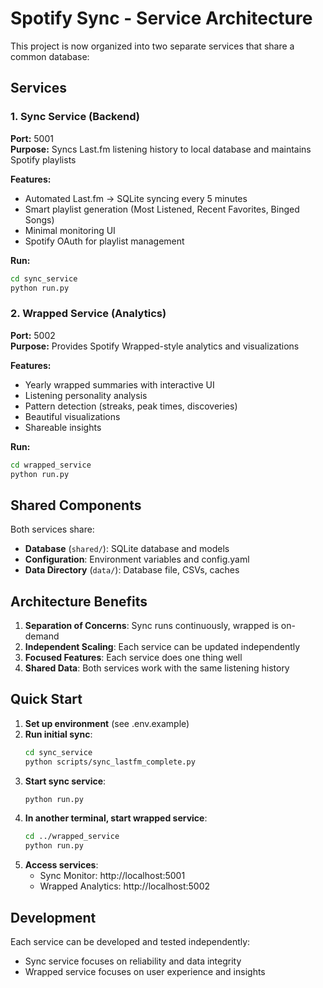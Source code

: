 # Spotify Sync - Service Architecture

This project is now organized into two separate services that share a common database:

## Services

### 1. Sync Service (Backend)
**Port:** 5001  
**Purpose:** Syncs Last.fm listening history to local database and maintains Spotify playlists

**Features:**
- Automated Last.fm → SQLite syncing every 5 minutes
- Smart playlist generation (Most Listened, Recent Favorites, Binged Songs)
- Minimal monitoring UI
- Spotify OAuth for playlist management

**Run:**
```bash
cd sync_service
python run.py
```

### 2. Wrapped Service (Analytics)
**Port:** 5002  
**Purpose:** Provides Spotify Wrapped-style analytics and visualizations

**Features:**
- Yearly wrapped summaries with interactive UI
- Listening personality analysis
- Pattern detection (streaks, peak times, discoveries)
- Beautiful visualizations
- Shareable insights

**Run:**
```bash
cd wrapped_service
python run.py
```

## Shared Components

Both services share:
- **Database** (`shared/`): SQLite database and models
- **Configuration**: Environment variables and config.yaml
- **Data Directory** (`data/`): Database file, CSVs, caches

## Architecture Benefits

1. **Separation of Concerns**: Sync runs continuously, wrapped is on-demand
2. **Independent Scaling**: Each service can be updated independently
3. **Focused Features**: Each service does one thing well
4. **Shared Data**: Both services work with the same listening history

## Quick Start

1. **Set up environment** (see .env.example)
2. **Run initial sync**:
   ```bash
   cd sync_service
   python scripts/sync_lastfm_complete.py
   ```
3. **Start sync service**:
   ```bash
   python run.py
   ```
4. **In another terminal, start wrapped service**:
   ```bash
   cd ../wrapped_service
   python run.py
   ```
5. **Access services**:
   - Sync Monitor: http://localhost:5001
   - Wrapped Analytics: http://localhost:5002

## Development

Each service can be developed and tested independently:
- Sync service focuses on reliability and data integrity
- Wrapped service focuses on user experience and insights